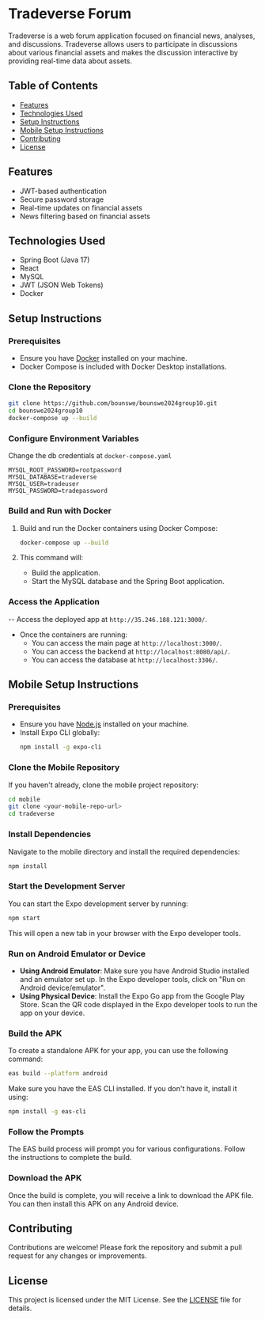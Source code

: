 # Tradeverse Forum

Tradeverse is a web forum application focused on financial news, analyses, and discussions. Tradeverse allows users to participate in discussions about various financial assets and makes the discussion interactive by providing real-time data about assets.

## Table of Contents
- [Features](#features)
- [Technologies Used](#technologies-used)
- [Setup Instructions](#setup-instructions)
- [Mobile Setup Instructions](#mobile-setup-instructions)
- [Contributing](#contributing)
- [License](#license)

## Features
- JWT-based authentication
- Secure password storage
- Real-time updates on financial assets
- News filtering based on financial assets

## Technologies Used
- Spring Boot (Java 17)
- React
- MySQL
- JWT (JSON Web Tokens)
- Docker

## Setup Instructions

### Prerequisites
- Ensure you have [Docker](https://www.docker.com/get-started) installed on your machine.
- Docker Compose is included with Docker Desktop installations.

### Clone the Repository
```bash
git clone https://github.com/bounswe/bounswe2024group10.git
cd bounswe2024group10
docker-compose up --build
```

### Configure Environment Variables
Change the db credentials at `docker-compose.yaml`
   ```env
   MYSQL_ROOT_PASSWORD=rootpassword
   MYSQL_DATABASE=tradeverse
   MYSQL_USER=tradeuser
   MYSQL_PASSWORD=tradepassword
   ```

### Build and Run with Docker
1. Build and run the Docker containers using Docker Compose:
   ```bash
   docker-compose up --build
   ```

2. This command will:
   - Build the application.
   - Start the MySQL database and the Spring Boot application.

### Access the Application
-- Access the deployed app at `http://35.246.188.121:3000/`.

- Once the containers are running:
    - You can access the main page at `http://localhost:3000/`.
    - You can access the backend at `http://localhost:8080/api/`.
    - You can access the database at `http://localhost:3306/`.

## Mobile Setup Instructions

### Prerequisites
- Ensure you have [Node.js](https://nodejs.org/) installed on your machine.
- Install Expo CLI globally:
   ```bash
   npm install -g expo-cli
   ```

### Clone the Mobile Repository
If you haven't already, clone the mobile project repository:
```bash
cd mobile
git clone <your-mobile-repo-url>
cd tradeverse
```

### Install Dependencies
Navigate to the mobile directory and install the required dependencies:
```bash
npm install
```

### Start the Development Server
You can start the Expo development server by running:
```bash
npm start
```
This will open a new tab in your browser with the Expo developer tools.

### Run on Android Emulator or Device
- **Using Android Emulator**: Make sure you have Android Studio installed and an emulator set up. In the Expo developer tools, click on "Run on Android device/emulator".
- **Using Physical Device**: Install the Expo Go app from the Google Play Store. Scan the QR code displayed in the Expo developer tools to run the app on your device.

### Build the APK
To create a standalone APK for your app, you can use the following command:
```bash
eas build --platform android
```
Make sure you have the EAS CLI installed. If you don't have it, install it using:
```bash
npm install -g eas-cli
```

### Follow the Prompts
The EAS build process will prompt you for various configurations. Follow the instructions to complete the build.

### Download the APK
Once the build is complete, you will receive a link to download the APK file. You can then install this APK on any Android device.

## Contributing
Contributions are welcome! Please fork the repository and submit a pull request for any changes or improvements.

## License
This project is licensed under the MIT License. See the [LICENSE](LICENSE) file for details.
